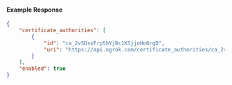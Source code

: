<!-- Code generated for API Clients. DO NOT EDIT. -->

#### Example Response

```json
{
	"certificate_authorities": [
		{
			"id": "ca_2vSDsxFrp5hYjBc1KSjjoHo6rqD",
			"uri": "https://api.ngrok.com/certificate_authorities/ca_2vSDsxFrp5hYjBc1KSjjoHo6rqD"
		}
	],
	"enabled": true
}
```

